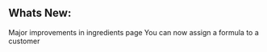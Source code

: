 Whats New:
----------------------
Major improvements in ingredients page
You can now assign a formula to a customer
